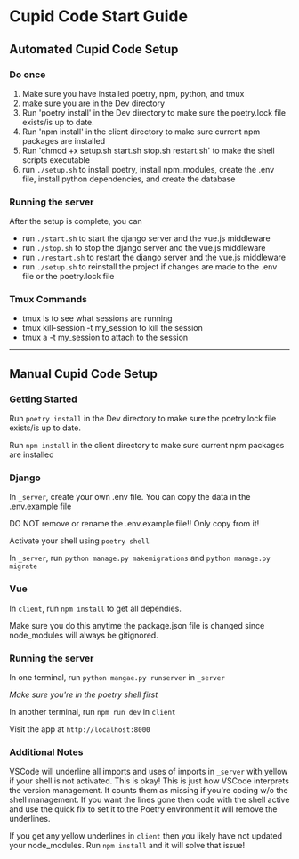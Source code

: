 # Cupid Code Start Guide

## Automated Cupid Code Setup

### Do once

1. Make sure you have installed poetry, npm, python, and tmux
2. make sure you are in the Dev directory
3. Run 'poetry install' in the Dev directory to make sure the poetry.lock file exists/is up to date.
4. Run 'npm install' in the client directory to make sure current npm packages are installed
5. Run 'chmod +x setup.sh start.sh stop.sh restart.sh' to make the shell scripts executable
6. run `./setup.sh` to install poetry, install npm_modules, create the .env file, install python dependencies, and create the database

### Running the server

After the setup is complete, you can
- run `./start.sh` to start the django server and the vue.js middleware
- run `./stop.sh` to stop the django server and the vue.js middleware
- run `./restart.sh` to restart the django server and the vue.js middleware
- run `./setup.sh` to reinstall the project if changes are made to the .env file or the poetry.lock file

### Tmux Commands
- tmux ls to see what sessions are running
- tmux kill-session -t my_session to kill the session
- tmux a -t my_session to attach to the session

-------------

## Manual Cupid Code Setup

### Getting Started

Run `poetry install` in the Dev directory to make sure the poetry.lock file exists/is up to date.

Run `npm install` in the client directory to make sure current npm packages are installed

### Django

In `_server`, create your own .env file. You can copy the data in the .env.example file 

DO NOT remove or rename the .env.example file!! Only copy from it!

Activate your shell using `poetry shell`

In `_server`, run `python manage.py makemigrations` and `python manage.py migrate`

### Vue
In `client`, run `npm install` to get all dependies. 

Make sure you do this anytime the package.json file is changed since node_modules will always be gitignored.

### Running the server

In one terminal, run `python mangae.py runserver` in `_server`
    
*Make sure you're in the poetry shell first*

In another terminal, run `npm run dev` in `client`

Visit the app at `http://localhost:8000`

### Additional Notes

VSCode will underline all imports and uses of imports in `_server` with yellow if your shell is not activated. This is okay! This is just how VSCode interprets the version management. It counts them as missing if you're coding w/o the shell management. If you want the lines gone then code with the shell active and use the quick fix to set it to the Poetry environment it will remove the underlines.

If you get any yellow underlines in `client` then you likely have not updated your node_modules. Run `npm install` and it will solve that issue!
